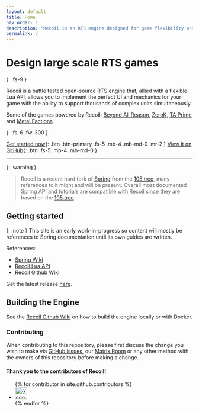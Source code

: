 ```yaml
---
layout: default
title: Home
nav_order: 1
description: "Recoil is an RTS engine designed for game flexibility and large scale."
permalink: /
---
```


# Design large scale RTS games
{: .fs-9 }

Recoil is a battle tested open-source RTS engine that, allied with a flexible
Lua API, allows you to implement the perfect UI and mechanics for your game
with the ability to support thousands of complex units simultaneously.

Some of the games powered by Recoil: [Beyond All Reason], [ZeroK], [TA Prime]
and [Metal Factions].

{: .fs-6 .fw-300 }

[Get started now](#getting-started){: .btn .btn-primary .fs-5 .mb-4 .mb-md-0 .mr-2 }
[View it on GitHub][Recoil repo]{: .btn .fs-5 .mb-4 .mb-md-0 }

---

{: .warning }
> Recoil is a recent hard fork of [Spring] from the [105 tree], many references to it might and will be present. Overall most documented Spring API and tutorials are compatible with Recoil since they are based on the [105 tree].

## Getting started

{: .note }
This site is an early work-in-progress so content will mostly be references to
Spring documentation until its own guides are written.

References:

- [Spring Wiki]
- [Recoil Lua API]
- [Recoil Github Wiki]

Get the latest release [here](https://github.com/beyond-all-reason/spring/releases/tag/spring_bar_%7BBAR105%7D105.1.1-1354-g72b2d55).

## Building the Engine

See the [Recoil Github Wiki] on how to build the engine locally or with Docker.

### Contributing

When contributing to this repository, please first discuss the change you wish
to make via [GitHub issues], our [Matrix Room] or any other method with the
owners of this repository before making a change.

#### Thank you to the contributors of Recoil!

<ul class="list-style-none">
{% for contributor in site.github.contributors %}
  <li class="d-inline-block mr-1">
     <a href="{{ contributor.html_url }}"><img src="{{ contributor.avatar_url }}" width="32" height="32" alt="{{ contributor.login }}"></a>
  </li>
{% endfor %}
</ul>

[Recoil repo]: https://github.com/beyond-all-reason/spring
[GitHub issues]: https://github.com/beyond-all-reason/spring/issues
[Beyond All Reason]: https://beyondallreason.info
[ZeroK]: https://zero-k.info
[Spring]: https://github.com/spring/spring
[Metal Factions]: https://metalfactions.pt
[TA Prime]: https://www.fluidplay.co/tap.html
[105 tree]: https://github.com/spring/spring/releases/tag/105.0.1
[Matrix Room]: https://matrix.to/#/#recoil-rts:matrix.org
[Spring Wiki]: https://springrts.com/wiki/Main_Page
[Recoil Lua API]: /spring/ldoc
[Recoil Github Wiki]: https://github.com/beyond-all-reason/spring/wiki
